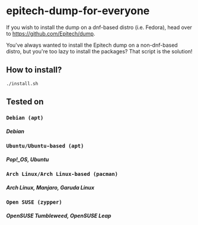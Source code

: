 # epitech-dump-for-everyone

If you wish to install the dump on a dnf-based distro (i.e. Fedora), head over to https://github.com/Epitech/dump.

You've always wanted to install the Epitech dump on a non-dnf-based distro, but you're too lazy to install the packages? That script is the solution!

## How to install?

```shell
./install.sh
```

## Tested on

### `Debian (apt)`
##### Debian

### `Ubuntu/Ubuntu-based (apt)`
##### Pop!_OS, Ubuntu

### `Arch Linux/Arch Linux-based (pacman)`
##### Arch Linux, Manjaro, Garuda Linux

### `Open SUSE (zypper)`
##### OpenSUSE Tumbleweed, OpenSUSE Leap
